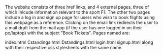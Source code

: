 The website consists of three href links, and 4 external pages, three of which inlcude information relevant to the sport F1. The other two pages include a log in and sign up page for users who wish to book flights using this webpage as a reference. Clicking on the email link redirects the user to a mail draft from the mail app (if the user has one logged in on their pc/laptop) with the subject "Book Tickets". Pages named are:

index.html
Cstandings.html
Dstandings.html
login.html
signup.html along with their respective css stylesheets with the same name.
